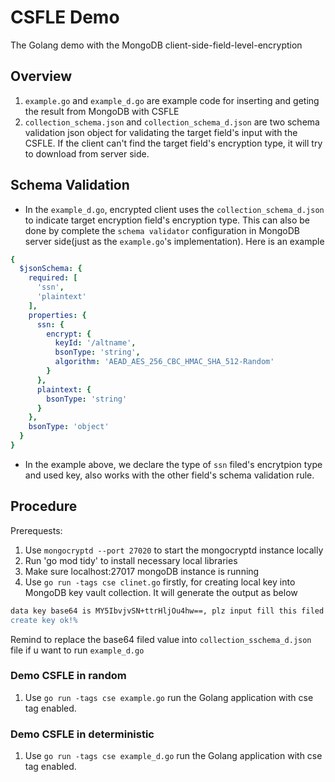 # CSFLE Demo
The Golang demo with the MongoDB client-side-field-level-encryption 

## Overview
1. `example.go` and `example_d.go` are example code for inserting and geting the result from MongoDB with CSFLE
2. `collection_schema.json` and `collection_schema_d.json` are two schema validation json object for validating the target
field's input with the CSFLE. If the client can't find the target field's encryption type, it will try to download from server side.

## Schema Validation
* In the `example_d.go`, encrypted client uses the `collection_schema_d.json` to indicate target encryption field's encryption type. This can also be done by complete the `schema validator` configuration in MongoDB server side(just as the `example.go`'s implementation). Here is an example 
```yaml
{
  $jsonSchema: {
    required: [
      'ssn',
      'plaintext'
    ],
    properties: {
      ssn: {
        encrypt: {
          keyId: '/altname',
          bsonType: 'string',
          algorithm: 'AEAD_AES_256_CBC_HMAC_SHA_512-Random'
        }
      },
      plaintext: {
        bsonType: 'string'
      }
    },
    bsonType: 'object'
  }
}
```
* In the example above, we declare the type of `ssn` filed's encrytpion type and used key, also works with the other field's schema validation rule. 

## Procedure 
Prerequests:
1. Use `mongocryptd --port 27020` to start the mongocryptd instance locally
2. Run 'go mod tidy' to install necessary local libraries
3. Make sure localhost:27017 mongoDB instance is running  
4. Use `go run -tags cse clinet.go` firstly, for creating local key into MongoDB key vault collection. It will generate the output as below 
```bash
data key base64 is MY5IbvjvSN+ttrHljOu4hw==, plz input fill this filed into `collection_schema_d.json`'s line8 base64 field
create key ok!%
```
Remind to replace the base64 filed value into `collection_sschema_d.json` file if u want to run `example_d.go`

### Demo CSFLE in random 
1. Use `go run -tags cse example.go` run the Golang application with cse tag enabled.


### Demo CSFLE in deterministic 
1. Use `go run -tags cse example_d.go` run the Golang application with cse tag enabled.

